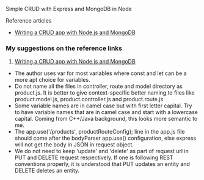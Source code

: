 Simple CRUD with Express and MongoDB in Node

Reference articles
- [Writing a CRUD app with Node.js and MongoDB](https://codeburst.io/writing-a-crud-app-with-node-js-and-mongodb-e0827cbbdafb)

### My suggestions on the reference links

1. [Writing a CRUD app with Node.js and MongoDB](https://codeburst.io/writing-a-crud-app-with-node-js-and-mongodb-e0827cbbdafb)

- The author uses var for most variables where const and let can be a more apt choice for variables.
- Do not name all the files in controller, route and model directory as product.js. It is better to give context-specific better naming to files like product.model.js, product.controller.js and product.route.js
- Some variable names are in camel case but with first letter capital. Try to have variable names that are in camel case and start with a lowercase capital. Coming from C++/Java background, this looks more semantic to me.
- The app.use('/products', productRouteConfig); line in the app.js file should come after the bodyParser app.use() configuration, else express will not get the body in JSON in request object.
- We do not need to keep 'update' and 'delete' as part of request url in PUT and DELETE request respectively. If one is following REST conventions properly, it is understood that PUT updates an entity and DELETE deletes an entity.